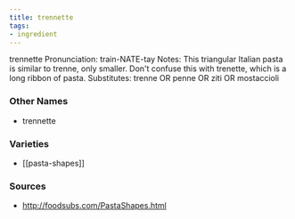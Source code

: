 ```yaml
---
title: trennette
tags:
- ingredient
---
```

trennette Pronunciation: train-NATE-tay Notes: This triangular Italian pasta is similar to trenne, only smaller. Don't confuse this with trenette, which is a long ribbon of pasta. Substitutes: trenne OR penne OR ziti OR mostaccioli

### Other Names

* trennette

### Varieties

* [[pasta-shapes]]

### Sources
* http://foodsubs.com/PastaShapes.html
